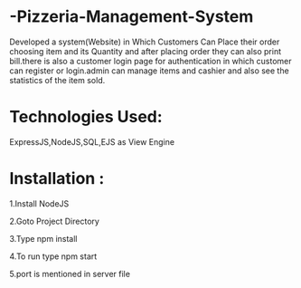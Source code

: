 # -Pizzeria-Management-System
Developed a system(Website) in Which Customers Can Place their order choosing item and its Quantity and after placing order they can also print bill.there is also a customer login page for authentication in which customer can register or login.admin can manage items and cashier and also see the statistics of the item sold.

# Technologies Used: 

ExpressJS,NodeJS,SQL,EJS as View Engine

# Installation :

1.Install NodeJS

2.Goto Project Directory 

3.Type  npm install

4.To run type  npm start

5.port is mentioned in server file

